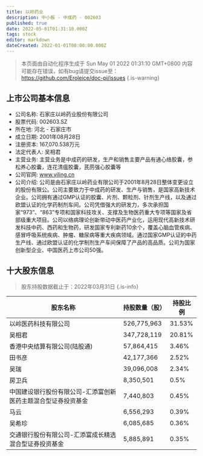 ```yaml
---
title: 以岭药业
description: 中小板 - 中成药 - 002603
published: true
date: 2022-05-01T01:31:10.000Z
tags: stock
editor: markdown
dateCreated: 2022-01-01T00:00:00.000Z
---
```


> 本页面由自动化程序生成于 Sun May 01 2022 01:31:10 GMT+0800
> 内容可能存在错误，如有bug请提交issue至：https://github.com/Eroleice/doc-pi/issues
{.is-warning}

## 上市公司基本信息
- 公司名称: 石家庄以岭药业股份有限公司
- 股票代码: 002603.SZ
- 所在地: 河北 - 石家庄市
- 成立日期: 2001年08月28日
- 注册资本: 167,070.538万元
- 法定代表人: 吴相君
- 主营业务: 主营业务是中成药的研发，生产和销售主要产品有通心络胶囊，参松养心胶囊，连花清瘟胶囊，芪苈强心胶囊等
- 公司官网: www.yiling.cn
- 公司介绍: 公司是由石家庄以岭药业有限公司于2001年8月28日整体变更设立的股份有限公。公司主要致力于中成药的研发、生产与销售，是国家高新技术企业。公司拥有通过GMP认证的胶囊、片剂、颗粒剂、针剂生产线，以及通过欧盟认证的化学药制剂车间。公司凭借强大的研发力，多次承担国家“973”、“863”专项和国家科技攻关、支撑及生物医药重大专项等国家及省部级重大项目。公司以络病理论创新带动中医药产业化，运用现代高新技术研发科技中药、西药和生物药，研发国家专利新药10余个，覆盖心脑血管疾病、感冒呼吸系统疾病、肿瘤、糖尿病等重大疾病领域。通过国家GMP认证的中药生产线、通过欧盟认证的化学制剂生产车间保障了产品的高品质。公司为国家创新型企业、中国医药上市公司50强。


## 十大股东信息
> 股东持股数据截止于：2022年03月31日
{.is-info}

| 股东名称 | 持股数量（股） | 持股比例 |
| --- | --- | --- |
| 以岭医药科技有限公司 | 526,775,963 | 31.53% |
| 吴相君 | 347,728,119 | 20.81% |
| 香港中央结算有限公司(陆股通) | 57,864,415 | 3.46% |
| 田书彦 | 42,177,366 | 2.52% |
| 吴瑞 | 39,096,008 | 2.34% |
| 房卫兵 | 8,350,501 | 0.5% |
| 中国建设银行股份有限公司-汇添富创新医药主题混合型证券投资基金 | 7,440,803 | 0.45% |
| 马云 | 6,556,293 | 0.39% |
| 吴希珍 | 6,085,685 | 0.36% |
| 交通银行股份有限公司-汇添富成长精选混合型证券投资基金 | 5,885,891 | 0.35% |




